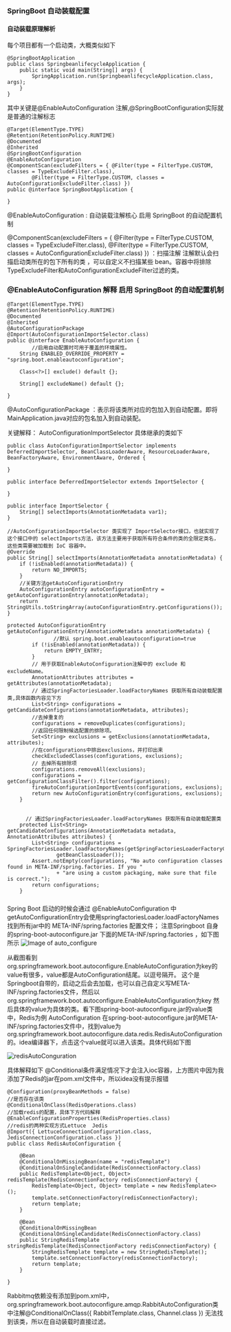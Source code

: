 
### SpringBoot 自动装载配置

#### 自动装载原理解析

每个项目都有一个启动类，大概类似如下

```
@SpringBootApplication
public class SpringbeanlifecycleApplication {
	public static void main(String[] args) {
		SpringApplication.run(SpringbeanlifecycleApplication.class, args);
	}
}
```

其中关键是@EnableAutoConfiguration 注解,@SpringBootConfiguration实际就是普通的注解标志
```
@Target(ElementType.TYPE)
@Retention(RetentionPolicy.RUNTIME)
@Documented
@Inherited
@SpringBootConfiguration
@EnableAutoConfiguration
@ComponentScan(excludeFilters = { @Filter(type = FilterType.CUSTOM, classes = TypeExcludeFilter.class),
		@Filter(type = FilterType.CUSTOM, classes = AutoConfigurationExcludeFilter.class) })
public @interface SpringBootApplication {

}
```

@EnableAutoConfiguration : 自动装载注解核心 启用 SpringBoot 的自动配置机制

@ComponentScan(excludeFilters = { @Filter(type = FilterType.CUSTOM, classes = TypeExcludeFilter.class),
		@Filter(type = FilterType.CUSTOM, classes = AutoConfigurationExcludeFilter.class) }) ：扫描注解
 注解默认会扫描启动类所在的包下所有的类 ，可以自定义不扫描某些 bean。容器中将排除TypeExcludeFilter和AutoConfigurationExcludeFilter过滤的类。
 
### @EnableAutoConfiguration 解释 启用 SpringBoot 的自动配置机制
```
@Target(ElementType.TYPE)
@Retention(RetentionPolicy.RUNTIME)
@Documented
@Inherited
@AutoConfigurationPackage
@Import(AutoConfigurationImportSelector.class)
public @interface EnableAutoConfiguration {
        //启用自动配置时可用于覆盖的环境属性。
	String ENABLED_OVERRIDE_PROPERTY = "spring.boot.enableautoconfiguration";

	Class<?>[] exclude() default {};

	String[] excludeName() default {};

}
```
@AutoConfigurationPackage ：表示将该类所对应的包加入到自动配置。即将MainApplication.java对应的包名加入到自动装配。


关键解释： AutoConfigurationImportSelector
具体继承的类如下

```
public class AutoConfigurationImportSelector implements DeferredImportSelector, BeanClassLoaderAware, ResourceLoaderAware, BeanFactoryAware, EnvironmentAware, Ordered {

}

public interface DeferredImportSelector extends ImportSelector {

}

public interface ImportSelector {
    String[] selectImports(AnnotationMetadata var1);
}
```

```
//AutoConfigurationImportSelector 类实现了 ImportSelector接口，也就实现了这个接口中的 selectImports方法，该方法主要用于获取所有符合条件的类的全限定类名，这些类需要被加载到 IoC 容器中。
@Override
public String[] selectImports(AnnotationMetadata annotationMetadata) {
	if (!isEnabled(annotationMetadata)) {
		return NO_IMPORTS;
	}
	//关键方法getAutoConfigurationEntry 
	AutoConfigurationEntry autoConfigurationEntry = getAutoConfigurationEntry(annotationMetadata);
	return StringUtils.toStringArray(autoConfigurationEntry.getConfigurations());
}
```

```
protected AutoConfigurationEntry getAutoConfigurationEntry(AnnotationMetadata annotationMetadata) {
               //默认 spring.boot.enableautoconfiguration=true 
		if (!isEnabled(annotationMetadata)) {
			return EMPTY_ENTRY;
		}
		// 用于获取EnableAutoConfiguration注解中的 exclude 和 excludeName。
		AnnotationAttributes attributes = getAttributes(annotationMetadata);
		// 通过SpringFactoriesLoader.loadFactoryNames 获取所有自动装载配置类,具体函数内容见下方
		List<String> configurations = getCandidateConfigurations(annotationMetadata, attributes);
		//去掉重复的
		configurations = removeDuplicates(configurations);
		//返回任何限制候选配置的排除项。
		Set<String> exclusions = getExclusions(annotationMetadata, attributes);
		//在configurations中排出exclusions，并打印出来
		checkExcludedClasses(configurations, exclusions);
		// 去掉所有排除项
		configurations.removeAll(exclusions);
		configurations = getConfigurationClassFilter().filter(configurations);
		fireAutoConfigurationImportEvents(configurations, exclusions);
		return new AutoConfigurationEntry(configurations, exclusions);
	}
	
```

```
      // 通过SpringFactoriesLoader.loadFactoryNames 获取所有自动装载配置类
	protected List<String> getCandidateConfigurations(AnnotationMetadata metadata, AnnotationAttributes attributes) {
		List<String> configurations = SpringFactoriesLoader.loadFactoryNames(getSpringFactoriesLoaderFactoryClass(),
				getBeanClassLoader());
		Assert.notEmpty(configurations, "No auto configuration classes found in META-INF/spring.factories. If you "
				+ "are using a custom packaging, make sure that file is correct.");
		return configurations;
	}
```

### 
Spring Boot 启动的时候会通过 @EnableAutoConfiguration 中getAutoConfigurationEntry会使用springfactoriesLoader.loadFactoryNames找到所有jar中的 META-INF/spring.factories 配置文件；
注意Springboot 自身的spring-boot-autoconfigure.jar 下面的META-INF/spring.factories ，如下图所示
![Image of auto_configure](https://github.com/Teahel/JavaLine/blob/main/image/auto_configure.jpg)

 从截图看到org.springframework.boot.autoconfigure.EnableAutoConfiguration为key的value有很多，value都是AutoConfiguration结尾。以逗号隔开。
 这个是Springboot自带的，启动之后会去加载，也可以自己自定义写META-INF/spring.factories文件，然后以org.springframework.boot.autoconfigure.EnableAutoConfiguration为key
 然后具体的value为具体的类。看下图spring-boot-autoconfigure.jar的value类中，Redis为例 AutoConfiguration
 在spring-boot-autoconfigure.jar的META-INF/spring.factories文件中，找到value为 org.springframework.boot.autoconfigure.data.redis.RedisAutoConfiguration的。idea编译器下，点击这个value就可以进入该类。具体代码如下图

 
 ![redisAutoConguration](https://github.com/Teahel/JavaLine/blob/main/image/redisAutoConfigure.jpg)


具体解释如下
@Conditional条件满足情况下才会注入ioc容器，上方图片中因为我添加了Redis的jar在pom.xml文件中，所以idea没有提示报错

```
@Configuration(proxyBeanMethods = false)
//是否存在该类
@ConditionalOnClass(RedisOperations.class)
//加载redis的配置，具体下方代码解释
@EnableConfigurationProperties(RedisProperties.class)
//redis的两种实现方式Lettuce  Jedis
@Import({ LettuceConnectionConfiguration.class, JedisConnectionConfiguration.class })
public class RedisAutoConfiguration {

	@Bean
	@ConditionalOnMissingBean(name = "redisTemplate")
	@ConditionalOnSingleCandidate(RedisConnectionFactory.class)
	public RedisTemplate<Object, Object> redisTemplate(RedisConnectionFactory redisConnectionFactory) {
		RedisTemplate<Object, Object> template = new RedisTemplate<>();
		template.setConnectionFactory(redisConnectionFactory);
		return template;
	}

	@Bean
	@ConditionalOnMissingBean
	@ConditionalOnSingleCandidate(RedisConnectionFactory.class)
	public StringRedisTemplate stringRedisTemplate(RedisConnectionFactory redisConnectionFactory) {
		StringRedisTemplate template = new StringRedisTemplate();
		template.setConnectionFactory(redisConnectionFactory);
		return template;
	}

}
```
Rabbitmq依赖没有添加到pom.xml中，org.springframework.boot.autoconfigure.amqp.RabbitAutoConfiguration类中注解@ConditionalOnClass({ RabbitTemplate.class, Channel.class })
无法找到该类，所以在自动装载时直接过滤。
